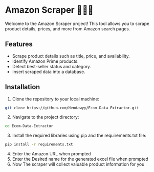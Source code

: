 # Amazon Scraper 🛒🕵️‍♂️

Welcome to the Amazon Scraper project! This tool allows you to scrape product details, prices, and more from Amazon search pages.

## Features

- Scrape product details such as title, price, and availability.
- Identify Amazon Prime products.
- Detect best-seller status and category. 
- Insert scraped data into a database.

## Installation

1. Clone the repository to your local machine:

```bash
git clone https://github.com/Hendawyy/Ecom-Data-Extractor.git
```

2. Navigate to the project directory:
```bash
cd Ecom-Data-Extractor
```
3. Install the required libraries using pip and the requirements.txt file:
```bash
pip install -r requirements.txt

```
4. Enter the Amazon URL when prompted
5. Enter the Desired name for the generated excel file when prompted
6. Now The scraper will collect valuable product information for you